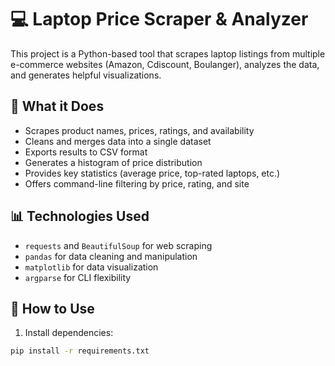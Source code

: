 # 💻 Laptop Price Scraper & Analyzer

This project is a Python-based tool that scrapes laptop listings from multiple e-commerce websites (Amazon, Cdiscount, Boulanger), analyzes the data, and generates helpful visualizations.

## 🚀 What it Does

- Scrapes product names, prices, ratings, and availability
- Cleans and merges data into a single dataset
- Exports results to CSV format
- Generates a histogram of price distribution
- Provides key statistics (average price, top-rated laptops, etc.)
- Offers command-line filtering by price, rating, and site

## 📊 Technologies Used

- `requests` and `BeautifulSoup` for web scraping
- `pandas` for data cleaning and manipulation
- `matplotlib` for data visualization
- `argparse` for CLI flexibility

## 🧰 How to Use

1. Install dependencies:

```bash
pip install -r requirements.txt
